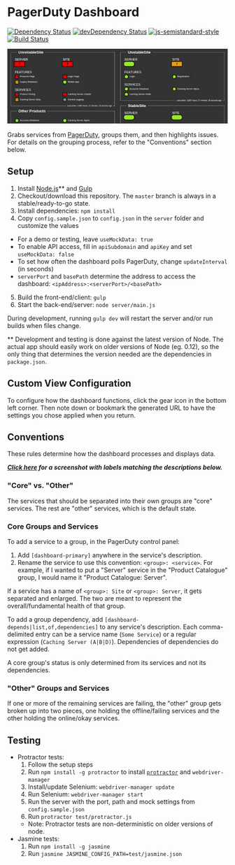 PagerDuty Dashboard
=============================

[![Dependency Status](https://david-dm.org/gondek/pagerduty-dashboard.svg)](https://david-dm.org/gondek/pagerduty-dashboard)
[![devDependency Status](https://david-dm.org/gondek/pagerduty-dashboard/dev-status.svg)](https://david-dm.org/gondek/pagerduty-dashboard#info=devDependencies)
[![js-semistandard-style](https://img.shields.io/badge/code%20style-semistandard-brightgreen.svg?style=flat-square)](https://github.com/Flet/semistandard)
[![Build Status](https://travis-ci.org/gondek/pagerduty-dashboard.svg?branch=master)](https://travis-ci.org/gondek/pagerduty-dashboard)

[![PagerDuty Dashboard screenshot](/doc/screenshot.png?raw=true)](/doc/screenshot-full.png?raw=true)

Grabs services from [PagerDuty](http://www.pagerduty.com/), groups them, and then highlights issues.
For details on the grouping process, refer to the "Conventions" section below.

## Setup

1. Install [Node.js](https://nodejs.org/)** and [Gulp](http://gulpjs.com/)
2. Checkout/download this repository. The `master` branch is always in a stable/ready-to-go state.
3. Install dependencies: `npm install`
4. Copy `config.sample.json` to `config.json` in the `server` folder and customize the values
  - For a demo or testing, leave `useMockData: true`
  - To enable API access, fill in `apiSubdomain` and `apiKey` and set `useMockData: false`
  - To set how often the dashboard polls PagerDuty, change `updateInterval` (in seconds)
  - `serverPort` and `basePath` determine the address to access the dashboard: `<ipAddress>:<serverPort>/<basePath>`
5. Build the front-end/client: `gulp`
6. Start the back-end/server: `node server/main.js`

During development, running `gulp dev` will restart the server and/or run builds when files change.

** Development and testing is done against the latest version of Node. The actual app should easily work on older versions of Node (eg. 0.12), so the only thing that determines the version needed are the dependencies in `package.json`.

## Custom View Configuration

To configure how the dashboard functions, click the gear icon in the bottom left corner. Then note down or bookmark the generated URL to have the settings you chose applied when you return.

## Conventions

These rules determine how the dashboard processes and displays data.

***[Click here](/doc/grouping-example.png?raw=true) for a screenshot with labels matching the descriptions below.***

### "Core" vs. "Other"

The services that should be separated into their own groups are "core" services. The rest are "other" services, which is the default state.

### Core Groups and Services

To add a service to a group, in the PagerDuty control panel:

1. Add `[dashboard-primary]` anywhere in the service's description.
2. Rename the service to use this convention: `<group>: <service>`. For example, if I wanted to put a "Server" service in the "Product Catalogue" group, I would name it "Product Catalogue: Server".

If a service has a name of `<group>: Site` or `<group>: Server`, it gets separated and enlarged. The two are meant to represent the overall/fundamental health of that group.

To add a group dependency, add `[dashboard-depends|list,of,dependencies]` to any service's description. Each comma-delimited entry can be a service name (`Some Service`) or a regular expression (`Caching Server (A|B|D)`). Dependencies of dependencies do not get added.

A core group's status is only determined from its services and not its dependencies.

### "Other" Groups and Services

If one or more of the remaining services are failing, the "other" group gets broken up into two pieces, one holding the offline/failing services and the other holding the online/okay services.

## Testing

- Protractor tests:
  1. Follow the setup steps
  2. Run `npm install -g protractor` to install [`protractor`](https://angular.github.io/protractor/) and `webdriver-manager`
  3. Install/update Selenium: `webdriver-manager update`
  4. Run Selenium: `webdriver-manager start`
  5. Run the server with the port, path and mock settings from `config.sample.json`
  6. Run `protractor test/protractor.js`
  - Note: Protractor tests are non-deterministic on older versions of node.
- Jasmine tests:
  1. Run `npm install -g jasmine`
  2. Run `jasmine JASMINE_CONFIG_PATH=test/jasmine.json`
